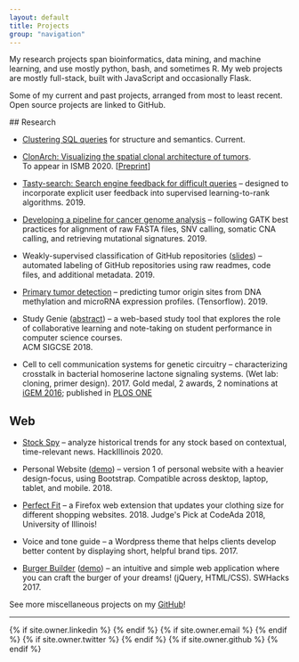```yaml
---
layout: default
title: Projects
group: "navigation"
---
```


<!-- <h1 class="owner-name">{{ site.owner.name}} </h1>
![user-avatar]({{ site.owner.avatar }})

{{site.about}} -->
My research projects span bioinformatics, data mining, and machine learning, and use mostly python, bash, and sometimes R. My web projects are mostly full-stack, built with JavaScript and occasionally Flask. 

Some of my current and past projects, arranged from most to least recent. Open source projects are linked to GitHub. 

<!-- <div class="center">
<a href="#research">Research</a> | <a href="#web">Web</a> | <a href="#app">App</a> </div>
 -->


<div id="research"> </div>
## Research 

* [Clustering SQL queries](https://github.com/SushAzad/QueryClustering) for structure and semantics. Current. 

* [ClonArch: Visualizing the spatial clonal architecture of tumors](https://github.com/elkebir-group/ClonArch). <br>
<span class = "award">To appear in ISMB 2020.</span> [[Preprint](https://www.biorxiv.org/content/10.1101/2020.04.06.027912v1.full.pdf+html)]


<!-- From raw FASTA files to variant calling and copy number calling. *2019* -->

* [Tasty-search: Search engine feedback for difficult queries](https://github.com/programmingprincess/tasty-search) – designed to incorporate explicit user feedback into supervised learning-to-rank algorithms. 2019.

* [Developing a pipeline for cancer genome analysis](https://github.com/programmingprincess/genome-analysis/) – following GATK best practices for alignment of raw FASTA files, SNV calling, somatic CNA calling, and retrieving mutational signatures. 2019.

<!-- a study on the effectiveness of weakly- and distantly-supervised methods for  -->
* Weakly-supervised classification of GitHub repositories ([slides](https://docs.google.com/presentation/d/1LR6B-no1Ox3bLOKMEgaYAmgYcpPWbhbePZvsT7RUgUY/edit?usp=sharing)) – automated labeling of GitHub repositories using raw readmes, code files, and additional metadata. 2019. 

<!-- * [Computer Vision] <br>
[Data augmentation of biased datasets with StyleGAN](https://github.com/programmingprincess/stylegan). 2019. <br> <span class = "award">**Accepted to SDSC20.**</span>  -->

* [Primary tumor detection](https://github.com/programmingprincess/tumor-origin) – predicting tumor origin sites from DNA methylation and microRNA expression profiles. (Tensorflow). 2019. 

<!-- * [Machine learning] [Tumor malignancy classification](https://github.com/programmingprincess/breast-cancer-ml) - classify breast cancer tumors using digitized images of FNA biopsies from the [WDBC](https://archive.ics.uci.edu/ml/datasets/Breast+Cancer+Wisconsin+(Diagnostic)) dataset. (R). *2018* -->

* Study Genie ([abstract](https://dl.acm.org/citation.cfm?id=3162340)) – a web-based study tool that explores the role of collaborative learning and note-taking on student performance in computer science courses. <br> <span class = "award">ACM SIGCSE 2018.</span>

<!-- Proceedings of the 49th ACM Technical Symposium on Computer Science Education -->

<!-- * Clustering colon cancer subtypes - identifying colon cancer subtypes by clustering [gene expression data](https://journals.plos.org/plosmedicine/article?id=10.1371/journal.pmed.1001453). (Machine learning methods: R). *2016* -->

<!-- * RNA-seq analysis of synthetic fusion protein on the production of insulin. *2018*
 -->


* Cell to cell communication systems for genetic circuitry – characterizing crosstalk in bacterial homoserine lactone signaling systems. (Wet lab: cloning, primer design). 2017. <span class = "award">Gold medal, 2 awards, 2 nominations at [iGEM 2016](http://2016.igem.org/Team:Arizona_State); published in [PLOS ONE](https://journals.plos.org/plosone/article?id=10.1371/journal.pone.0202294)</span>

<div id="web"> </div>

## Web 

* [Stock Spy](https://github.com/programmingprincess/stock_spy) – analyze historical trends for any stock based on contextual, time-relevant news. HackIllinois 2020.

* Personal Website ([demo](http://jiaqiwu.com/v1)) – version 1 of personal website with a heavier design-focus, using Bootstrap. Compatible across desktop, laptop, tablet, and mobile. 2018.

* [Perfect Fit](https://github.com/programmingprincess/perfect-fit/) – a Firefox web extension that updates your clothing size for different shopping websites. 2018. <span class = "award">Judge's Pick at CodeAda 2018, University of Illinois!</span>

* Voice and tone guide – a Wordpress theme that helps clients develop better content by displaying short, helpful brand tips. 2017.

* [Burger Builder](https://github.com/programmingprincess/burgerbuilder/) ([demo](http://jiaqiwu.com/burgerbuilder/)) – an intuitive and simple web application where you can craft the burger of your dreams! (jQuery, HTML/CSS). SWHacks 2017.


See more miscellaneous projects on my [GitHub](http://github.com/programmingprincess)!


<!-- 
<div id="app"> </div>

## App 
* [HomeChef]() – an iOS "reverse recipe" app that takes a list of ingredients from the user, and returns a list of recipes that can be made from available ingredients. Started at HackArizona in 2016. 
* [Gilbert Fire App](http://www.eastvalleytribune.com/local/gilbert/centennial-students-win-gilbert-spark-app-league-contest/article_76d2c3d6-dd4f-11e3-a102-001a4bcf887a.html) - Android mobile app to inform the citizens of Gilbert, AZ about their town's fire amenities and general fire safety tips. Available in Play Store. *2014*. <span class = "award">**Best Overall App Award at SPARK App League Competition, 2014.**</span> -->

<hr>

<div class="pagination social-footer">
  {% if site.owner.linkedin %}
    <a href="{{ site.owner.linkedin }}" class="social-media-icons"><i class="fa fa-2x fa-linkedin-square" aria-hidden="true"></i></a>
  {% endif %}
  {% if site.owner.email %}
    <a href="mailto:{{ site.owner.email }}" class="social-media-icons"><i class="fa fa-2x fa-envelope-square" aria-hidden="true"></i></a>
  {% endif %}
  {% if site.owner.twitter %}
    <a href="{{ site.owner.twitter }}" class="social-media-icons"><i class="fa fa-2x fa-twitter-square" aria-hidden="true"></i></a>
  {% endif %}
  {% if site.owner.github %}
    <a href="{{ site.owner.github }}" class="social-media-icons"><i class="fa fa-2x fa-github-square" aria-hidden="true"></i></a>
  {% endif %}
</div>
